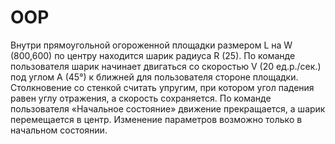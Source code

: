 # OOP
Внутри прямоугольной огороженной площадки размером L на W
(800,600) по центру находится шарик радиуса R (25). По команде пользователя
шарик начинает двигаться со скоростью V (20 ед.р./сек.) под углом А (45°) к
ближней для пользователя стороне площадки. Столкновение со стенкой считать
упругим, при котором угол падения равен углу отражения, а скорость
сохраняется. По команде пользователя «Начальное состояние» движение
прекращается, а шарик перемещается в центр. Изменение параметров возможно
только в начальном состоянии.
